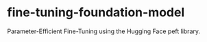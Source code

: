 # fine-tuning-foundation-model
Parameter-Efficient Fine-Tuning using the Hugging Face peft library.
